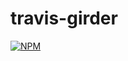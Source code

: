 # travis-girder
[![NPM](https://nodei.co/npm/travis-girder.png)](https://nodei.co/npm/travis-girder/)
